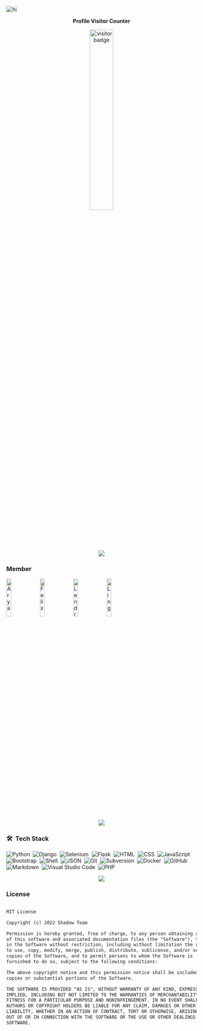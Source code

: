 

![hi](https://rawcdn.githack.com/Lingz-ui/data-myBot/ad3c8603dee6edacf6c8b64becb41d0e7d21e8f1/20220226_092135.jpg)

<p align="center"><b>Profile Visitor Counter</b></p>
<p align="center"><img src="https://profile-counter.glitch.me/shadow-team404/count.svg" alt="visitor badge" width="35%"></p>


<p  align="center">
<img src="https://user-images.githubusercontent.com/73097560/115834477-dbab4500-a447-11eb-908a-139a6edaec5c.gif">             
<br>

### Member

<img href="https://github.com/M14A6" src="https://images.weserv.nl/?url=avatars.githubusercontent.com/u/97797436?v=4&h=300&w=300&fit=cover&mask=circle&maxage=7d" alt="Arya" width="16%">&nbsp;
<img href="https://github.com/Felix-403" src="https://images.weserv.nl/?url=avatars.githubusercontent.com/u/95995476?v=4&h=300&w=300&fit=cover&mask=circle&maxage=7d" alt="Felix" width="16%">&nbsp;
<img href="https://github.com/Len-cmd" src="https://images.weserv.nl/?url=avatars.githubusercontent.com/u/84387230?v=4&h=300&w=300&fit=cover&mask=circle&maxage=7d" alt="Lendra" width="16%">&nbsp;
<img href="https://github.com/Lingz-ui" src="https://images.weserv.nl/?url=avatars.githubusercontent.com/u/79846517?v=4&h=300&w=300&fit=cover&mask=circle&maxage=7d" alt="Ling" width="16%">&nbsp;

<p  align="center">
<img src="https://user-images.githubusercontent.com/73097560/115834477-dbab4500-a447-11eb-908a-139a6edaec5c.gif">             
<br>

### 🛠 &nbsp;Tech Stack

![Python](https://img.shields.io/badge/-Python-05122A?style=flat&logo=python)&nbsp;
![Django](https://img.shields.io/badge/-Django-05122A?style=flat&logo=django&logoColor=092E20)&nbsp;
![Selenium](https://img.shields.io/badge/-Selenium-05122A?style=flat&logo=selenium&logoColor=selenium)&nbsp;
![Flask](https://img.shields.io/badge/-Flask-05122A?style=flat&logo=flask)&nbsp;
![HTML](https://img.shields.io/badge/-HTML-05122A?style=flat&logo=HTML5)&nbsp;
![CSS](https://img.shields.io/badge/-CSS-05122A?style=flat&logo=CSS3&logoColor=1572B6)&nbsp;
![JavaScript](https://img.shields.io/badge/-JavaScript-05122A?style=flat&logo=javascript)&nbsp;
![Bootstrap](https://img.shields.io/badge/-Bootstrap-05122A?style=flat&logo=bootstrap&logoColor=563D7C)&nbsp;
![Shell](https://img.shields.io/badge/-Shell-05122A?style=flat&logo=shell)&nbsp;
![JSON](https://img.shields.io/badge/-JSON-05122A?style=flat&logo=json&logoColor=000000)&nbsp;
![Git](https://img.shields.io/badge/-Git-05122A?style=flat&logo=git)&nbsp;
![Subversion](https://img.shields.io/badge/-Subversion-05122A?style=flat&logo=subversion)&nbsp;
![Docker](https://img.shields.io/badge/-Docker-05122A?style=flat&logo=docker)&nbsp;
![GitHub](https://img.shields.io/badge/-GitHub-05122A?style=flat&logo=github)&nbsp;
![Markdown](https://img.shields.io/badge/-Markdown-05122A?style=flat&logo=markdown)&nbsp;
![Visual Studio Code](https://img.shields.io/badge/-Visual%20Studio%20Code-05122A?style=flat&logo=visual-studio-code&logoColor=007ACC)&nbsp;
![PHP](https://img.shields.io/badge/-PHP-05122A?style=flat&logo=php&logoColor=007ACC)&nbsp;

<p  align="center">
<img src="https://user-images.githubusercontent.com/73097560/115834477-dbab4500-a447-11eb-908a-139a6edaec5c.gif">             
<br>

### License
```diff

MIT License

Copyright (c) 2022 Shadow Team 

Permission is hereby granted, free of charge, to any person obtaining a copy
of this software and associated documentation files (the "Software"), to deal
in the Software without restriction, including without limitation the rights
to use, copy, modify, merge, publish, distribute, sublicense, and/or sell
copies of the Software, and to permit persons to whom the Software is
furnished to do so, subject to the following conditions:

The above copyright notice and this permission notice shall be included in all
copies or substantial portions of the Software.

THE SOFTWARE IS PROVIDED "AS IS", WITHOUT WARRANTY OF ANY KIND, EXPRESS OR
IMPLIED, INCLUDING BUT NOT LIMITED TO THE WARRANTIES OF MERCHANTABILITY,
FITNESS FOR A PARTICULAR PURPOSE AND NONINFRINGEMENT. IN NO EVENT SHALL THE
AUTHORS OR COPYRIGHT HOLDERS BE LIABLE FOR ANY CLAIM, DAMAGES OR OTHER
LIABILITY, WHETHER IN AN ACTION OF CONTRACT, TORT OR OTHERWISE, ARISING FROM,
OUT OF OR IN CONNECTION WITH THE SOFTWARE OR THE USE OR OTHER DEALINGS IN THE
SOFTWARE.
```

